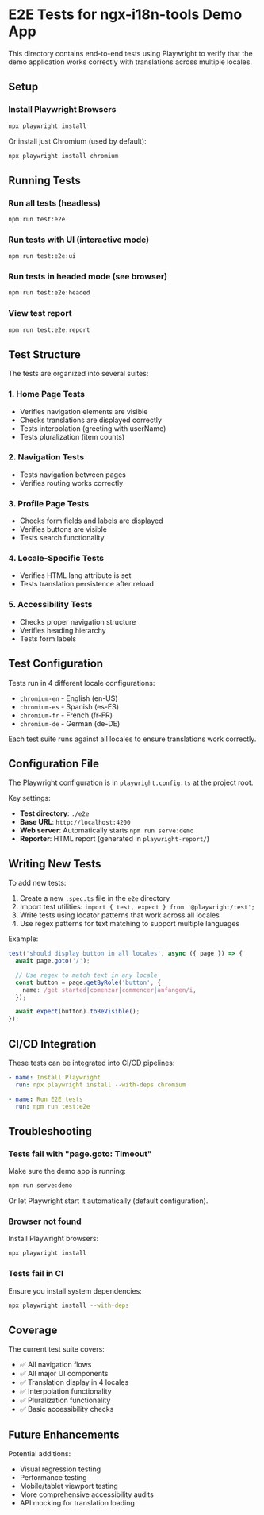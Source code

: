 # E2E Tests for ngx-i18n-tools Demo App

This directory contains end-to-end tests using Playwright to verify that the demo application works correctly with translations across multiple locales.

## Setup

### Install Playwright Browsers

```bash
npx playwright install
```

Or install just Chromium (used by default):

```bash
npx playwright install chromium
```

## Running Tests

### Run all tests (headless)

```bash
npm run test:e2e
```

### Run tests with UI (interactive mode)

```bash
npm run test:e2e:ui
```

### Run tests in headed mode (see browser)

```bash
npm run test:e2e:headed
```

### View test report

```bash
npm run test:e2e:report
```

## Test Structure

The tests are organized into several suites:

### 1. **Home Page Tests**

- Verifies navigation elements are visible
- Checks translations are displayed correctly
- Tests interpolation (greeting with userName)
- Tests pluralization (item counts)

### 2. **Navigation Tests**

- Tests navigation between pages
- Verifies routing works correctly

### 3. **Profile Page Tests**

- Checks form fields and labels are displayed
- Verifies buttons are visible
- Tests search functionality

### 4. **Locale-Specific Tests**

- Verifies HTML lang attribute is set
- Tests translation persistence after reload

### 5. **Accessibility Tests**

- Checks proper navigation structure
- Verifies heading hierarchy
- Tests form labels

## Test Configuration

Tests run in 4 different locale configurations:

- `chromium-en` - English (en-US)
- `chromium-es` - Spanish (es-ES)
- `chromium-fr` - French (fr-FR)
- `chromium-de` - German (de-DE)

Each test suite runs against all locales to ensure translations work correctly.

## Configuration File

The Playwright configuration is in `playwright.config.ts` at the project root.

Key settings:

- **Test directory**: `./e2e`
- **Base URL**: `http://localhost:4200`
- **Web server**: Automatically starts `npm run serve:demo`
- **Reporter**: HTML report (generated in `playwright-report/`)

## Writing New Tests

To add new tests:

1. Create a new `.spec.ts` file in the `e2e` directory
2. Import test utilities: `import { test, expect } from '@playwright/test';`
3. Write tests using locator patterns that work across all locales
4. Use regex patterns for text matching to support multiple languages

Example:

```typescript
test('should display button in all locales', async ({ page }) => {
  await page.goto('/');

  // Use regex to match text in any locale
  const button = page.getByRole('button', {
    name: /get started|comenzar|commencer|anfangen/i,
  });

  await expect(button).toBeVisible();
});
```

## CI/CD Integration

These tests can be integrated into CI/CD pipelines:

```yaml
- name: Install Playwright
  run: npx playwright install --with-deps chromium

- name: Run E2E tests
  run: npm run test:e2e
```

## Troubleshooting

### Tests fail with "page.goto: Timeout"

Make sure the demo app is running:

```bash
npm run serve:demo
```

Or let Playwright start it automatically (default configuration).

### Browser not found

Install Playwright browsers:

```bash
npx playwright install
```

### Tests fail in CI

Ensure you install system dependencies:

```bash
npx playwright install --with-deps
```

## Coverage

The current test suite covers:

- ✅ All navigation flows
- ✅ All major UI components
- ✅ Translation display in 4 locales
- ✅ Interpolation functionality
- ✅ Pluralization functionality
- ✅ Basic accessibility checks

## Future Enhancements

Potential additions:

- Visual regression testing
- Performance testing
- Mobile/tablet viewport testing
- More comprehensive accessibility audits
- API mocking for translation loading
